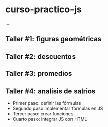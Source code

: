 # curso-practico-js

....

## Taller #1: figuras geométricas
## Taller #2: descuentos
## Taller #3: promedios
## Taller #4: analisis de salrios
- Primer paso: definir las fórmulas
- Segundo paso implementar fórmulas en JS
- Tercer paso: crear funciones
- Cuarto paso: integrar JS con HTML